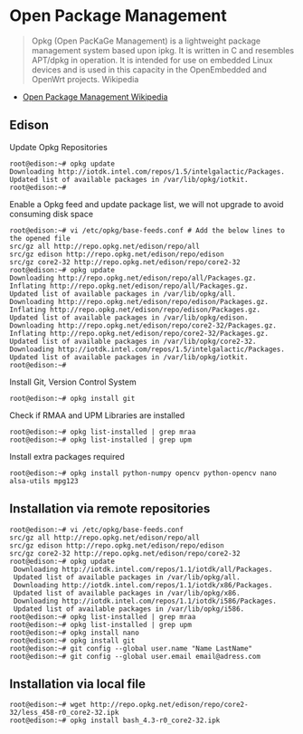 Open Package Management
==

> Opkg (Open PacKaGe Management) is a lightweight package management system based upon ipkg. It is written in C and resembles APT/dpkg in operation. It is intended for use on embedded Linux devices and is used in this capacity in the OpenEmbedded and OpenWrt projects. Wikipedia

- [Open Package Management Wikipedia](https://en.wikipedia.org/wiki/Opkg)

## Edison

Update Opkg Repositories

    root@edison:~# opkg update
    Downloading http://iotdk.intel.com/repos/1.5/intelgalactic/Packages.
    Updated list of available packages in /var/lib/opkg/iotkit.
    root@edison:~#

Enable a Opkg feed and update package list, we will not upgrade to avoid consuming disk space

    root@edison:~# vi /etc/opkg/base-feeds.conf # Add the below lines to the opened file
    src/gz all http://repo.opkg.net/edison/repo/all
    src/gz edison http://repo.opkg.net/edison/repo/edison
    src/gz core2-32 http://repo.opkg.net/edison/repo/core2-32
    root@edison:~# opkg update
    Downloading http://repo.opkg.net/edison/repo/all/Packages.gz.
    Inflating http://repo.opkg.net/edison/repo/all/Packages.gz.
    Updated list of available packages in /var/lib/opkg/all.
    Downloading http://repo.opkg.net/edison/repo/edison/Packages.gz.
    Inflating http://repo.opkg.net/edison/repo/edison/Packages.gz.
    Updated list of available packages in /var/lib/opkg/edison.
    Downloading http://repo.opkg.net/edison/repo/core2-32/Packages.gz.
    Inflating http://repo.opkg.net/edison/repo/core2-32/Packages.gz.
    Updated list of available packages in /var/lib/opkg/core2-32.
    Downloading http://iotdk.intel.com/repos/1.5/intelgalactic/Packages.
    Updated list of available packages in /var/lib/opkg/iotkit.
    root@edison:~# 

Install Git, Version Control System

    root@edison:~# opkg install git

Check if RMAA and UPM Libraries are installed

    root@edison:~# opkg list-installed | grep mraa
    root@edison:~# opkg list-installed | grep upm

Install extra packages required

    root@edison:~# opkg install python-numpy opencv python-opencv nano alsa-utils mpg123

## Installation via remote repositories

    root@edison:~# vi /etc/opkg/base-feeds.conf
    src/gz all http://repo.opkg.net/edison/repo/all
    src/gz edison http://repo.opkg.net/edison/repo/edison
    src/gz core2-32 http://repo.opkg.net/edison/repo/core2-32
    root@edison:~# opkg update
     Downloading http://iotdk.intel.com/repos/1.1/iotdk/all/Packages.
     Updated list of available packages in /var/lib/opkg/all.
     Downloading http://iotdk.intel.com/repos/1.1/iotdk/x86/Packages.
     Updated list of available packages in /var/lib/opkg/x86.
     Downloading http://iotdk.intel.com/repos/1.1/iotdk/i586/Packages.
     Updated list of available packages in /var/lib/opkg/i586.
    root@edison:~# opkg list-installed | grep mraa
    root@edison:~# opkg list-installed | grep upm
    root@edison:~# opkg install nano
    root@edison:~# opkg install git
    root@edison:~# git config --global user.name "Name LastName"
    root@edison:~# git config --global user.email email@adress.com

## Installation via local file

    root@edison:~# wget http://repo.opkg.net/edison/repo/core2-32/less_458-r0_core2-32.ipk
    root@edison:~# opkg install bash_4.3-r0_core2-32.ipk
